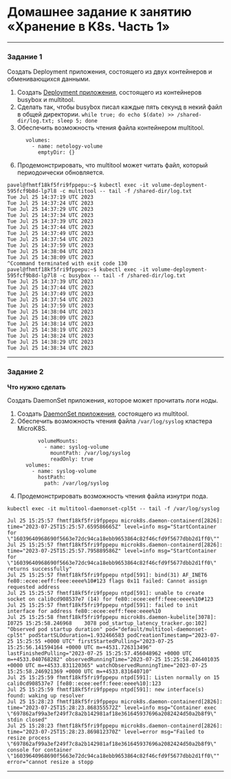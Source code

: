 # Домашнее задание к занятию «Хранение в K8s. Часть 1»

------

### Задание 1 

Создать Deployment приложения, состоящего из двух контейнеров и обменивающихся данными.

1. Создать [Deployment приложения](https://github.com/omega-pasha/kuber-homeworks/blob/main/2.1/volume-deployment.yaml), состоящего из контейнеров busybox и multitool.
2. Сделать так, чтобы busybox писал каждые пять секунд в некий файл в общей директории.
`while true; do echo $(date) >> /shared-dir/log.txt; sleep 5; done`
4. Обеспечить возможность чтения файла контейнером multitool.
```
      volumes:
        - name: netology-volume
          emptyDir: {}
```
6. Продемонстрировать, что multitool может читать файл, который периодоически обновляется.
```
pavel@fhmtf18kf5fri9fppepu:~$ kubectl exec -it volume-deployment-595fcf9b8d-lp7l8 -c multitool -- tail -f /shared-dir/log.txt
Tue Jul 25 14:37:19 UTC 2023
Tue Jul 25 14:37:24 UTC 2023
Tue Jul 25 14:37:29 UTC 2023
Tue Jul 25 14:37:34 UTC 2023
Tue Jul 25 14:37:39 UTC 2023
Tue Jul 25 14:37:44 UTC 2023
Tue Jul 25 14:37:49 UTC 2023
Tue Jul 25 14:37:54 UTC 2023
Tue Jul 25 14:37:59 UTC 2023
Tue Jul 25 14:38:04 UTC 2023
Tue Jul 25 14:38:09 UTC 2023
^Ccommand terminated with exit code 130
pavel@fhmtf18kf5fri9fppepu:~$ kubectl exec -it volume-deployment-595fcf9b8d-lp7l8 -c busybox -- tail -f /shared-dir/log.txt
Tue Jul 25 14:37:39 UTC 2023
Tue Jul 25 14:37:44 UTC 2023
Tue Jul 25 14:37:49 UTC 2023
Tue Jul 25 14:37:54 UTC 2023
Tue Jul 25 14:37:59 UTC 2023
Tue Jul 25 14:38:04 UTC 2023
Tue Jul 25 14:38:09 UTC 2023
Tue Jul 25 14:38:14 UTC 2023
Tue Jul 25 14:38:19 UTC 2023
Tue Jul 25 14:38:24 UTC 2023
Tue Jul 25 14:38:29 UTC 2023
Tue Jul 25 14:38:34 UTC 2023
```

------

### Задание 2

**Что нужно сделать**

Создать DaemonSet приложения, которое может прочитать логи ноды.

1. Создать [DaemonSet приложения](https://github.com/omega-pasha/kuber-homeworks/blob/main/2.1/daemon-multitool.yaml), состоящего из multitool.
2. Обеспечить возможность чтения файла `/var/log/syslog` кластера MicroK8S.
```
          volumeMounts:
            - name: syslog-volume
              mountPath: /var/log/syslog
              readOnly: true
      volumes:
        - name: syslog-volume
          hostPath:
            path: /var/log/syslog
```
4. Продемонстрировать возможность чтения файла изнутри пода.
   
`kubectl exec -it multitool-daemonset-cpl5t -- tail -f /var/log/syslog`

```
Jul 25 15:25:57 fhmtf18kf5fri9fppepu microk8s.daemon-containerd[2826]: time="2023-07-25T15:25:57.659586665Z" level=info msg="StartContainer for \"16039640968690f5663e72dc94ca18ebb9653864c82f46cfd9f5677dbb2d1ff0\""
Jul 25 15:25:57 fhmtf18kf5fri9fppepu microk8s.daemon-containerd[2826]: time="2023-07-25T15:25:57.795889586Z" level=info msg="StartContainer for \"16039640968690f5663e72dc94ca18ebb9653864c82f46cfd9f5677dbb2d1ff0\" returns successfully"
Jul 25 15:25:57 fhmtf18kf5fri9fppepu ntpd[591]: bind(31) AF_INET6 fe80::ecee:eeff:feee:eeee%10#123 flags 0x11 failed: Cannot assign requested address
Jul 25 15:25:57 fhmtf18kf5fri9fppepu ntpd[591]: unable to create socket on cali0cd908537e7 (14) for fe80::ecee:eeff:feee:eeee%10#123
Jul 25 15:25:57 fhmtf18kf5fri9fppepu ntpd[591]: failed to init interface for address fe80::ecee:eeff:feee:eeee%10
Jul 25 15:25:58 fhmtf18kf5fri9fppepu microk8s.daemon-kubelite[3078]: I0725 15:25:58.246968    3078 pod_startup_latency_tracker.go:102] "Observed pod startup duration" pod="default/multitool-daemonset-cpl5t" podStartSLOduration=1.932466583 podCreationTimestamp="2023-07-25 15:25:55 +0000 UTC" firstStartedPulling="2023-07-25 15:25:56.141594164 +0000 UTC m=+4531.726313496" lastFinishedPulling="2023-07-25 15:25:57.456048962 +0000 UTC m=+4533.040768282" observedRunningTime="2023-07-25 15:25:58.246401035 +0000 UTC m=+4533.831120365" watchObservedRunningTime="2023-07-25 15:25:58.246921369 +0000 UTC m=+4533.831640710"
Jul 25 15:25:59 fhmtf18kf5fri9fppepu ntpd[591]: Listen normally on 15 cali0cd908537e7 [fe80::ecee:eeff:feee:eeee%10]:123
Jul 25 15:25:59 fhmtf18kf5fri9fppepu ntpd[591]: new interface(s) found: waking up resolver
Jul 25 15:28:23 fhmtf18kf5fri9fppepu microk8s.daemon-containerd[2826]: time="2023-07-25T15:28:23.868355572Z" level=info msg="Container exec \"697862af99a3ef249f7c8a2b142981af18e361645937696a2082424d50a2b8f9\" stdin closed"
Jul 25 15:28:23 fhmtf18kf5fri9fppepu microk8s.daemon-containerd[2826]: time="2023-07-25T15:28:23.869812370Z" level=error msg="Failed to resize process \"697862af99a3ef249f7c8a2b142981af18e361645937696a2082424d50a2b8f9\" console for container \"16039640968690f5663e72dc94ca18ebb9653864c82f46cfd9f5677dbb2d1ff0\"" error="cannot resize a stopp
```

------

